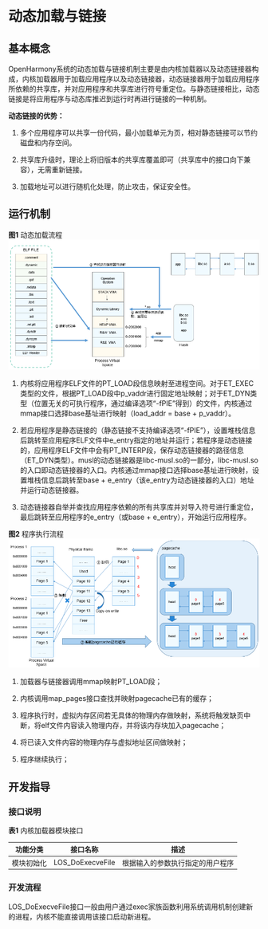 # 动态加载与链接


## 基本概念

OpenHarmony系统的动态加载与链接机制主要是由内核加载器以及动态链接器构成，内核加载器用于加载应用程序以及动态链接器，动态链接器用于加载应用程序所依赖的共享库，并对应用程序和共享库进行符号重定位。与静态链接相比，动态链接是将应用程序与动态库推迟到运行时再进行链接的一种机制。

**动态链接的优势：**

1. 多个应用程序可以共享一份代码，最小加载单元为页，相对静态链接可以节约磁盘和内存空间。

2. 共享库升级时，理论上将旧版本的共享库覆盖即可（共享库中的接口向下兼容），无需重新链接。

3. 加载地址可以进行随机化处理，防止攻击，保证安全性。


## 运行机制

  **图1** 动态加载流程
  ![zh-cn_image_0000001133104502](figures/zh-cn_image_0000001133104502.png)

1. 内核将应用程序ELF文件的PT_LOAD段信息映射至进程空间。对于ET_EXEC类型的文件，根据PT_LOAD段中p_vaddr进行固定地址映射；对于ET_DYN类型（位置无关的可执行程序，通过编译选项“-fPIE”得到）的文件，内核通过mmap接口选择base基址进行映射（load_addr = base + p_vaddr）。

2. 若应用程序是静态链接的（静态链接不支持编译选项“-fPIE”），设置堆栈信息后跳转至应用程序ELF文件中e_entry指定的地址并运行；若程序是动态链接的，应用程序ELF文件中会有PT_INTERP段，保存动态链接器的路径信息（ET_DYN类型）。musl的动态链接器是libc-musl.so的一部分，libc-musl.so的入口即动态链接器的入口。内核通过mmap接口选择base基址进行映射，设置堆栈信息后跳转至base + e_entry（该e_entry为动态链接器的入口）地址并运行动态链接器。

3. 动态链接器自举并查找应用程序依赖的所有共享库并对导入符号进行重定位，最后跳转至应用程序的e_entry（或base + e_entry），开始运行应用程序。

  **图2** 程序执行流程
  ![zh-cn_image_0000001133264664](figures/zh-cn_image_0000001133264664.png)

1. 加载器与链接器调用mmap映射PT_LOAD段；

2. 内核调用map_pages接口查找并映射pagecache已有的缓存；

3. 程序执行时，虚拟内存区间若无具体的物理内存做映射，系统将触发缺页中断，将elf文件内容读入物理内存，并将该内存块加入pagecache；

4. 将已读入文件内容的物理内存与虚拟地址区间做映射；

5. 程序继续执行；


## 开发指导


### 接口说明

  **表1** 内核加载器模块接口

| 功能分类 | 接口**名称** | 描述 | 
| -------- | -------- | -------- |
| 模块初始化 | LOS_DoExecveFile | 根据输入的参数执行指定的用户程序 | 


### 开发流程

LOS_DoExecveFile接口一般由用户通过exec家族函数利用系统调用机制创建新的进程，内核不能直接调用该接口启动新进程。
